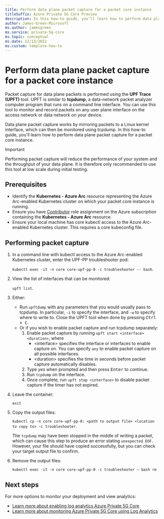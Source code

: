 ```yaml
---
title: Perform data plane packet capture for a packet core instance
titleSuffix: Azure Private 5G Core Preview
description: In this how-to guide, you'll learn how to perform data plane packet capture for a packet core instance. 
author: James-Green-Microsoft
ms.author: jamesgreen
ms.service: private-5g-core
ms.topic: conceptual
ms.date: 12/13/2022
ms.custom: template-how-to
---
```


# Perform data plane packet capture for a packet core instance

Packet capture for data plane packets is performed using the **UPF Trace (UPFT)** tool. UPFT is similar to **tcpdump**, a data-network packet analyzer computer program that runs on a command line interface. You can use this tool to monitor and record packets on any user plane interface on the access network or data network on your device.

Data plane packet capture works by mirroring packets to a Linux kernel interface, which can then be monitored using tcpdump. In this how-to guide, you'll learn how to perform data plane packet capture for a packet core instance.

> [!IMPORTANT]
> Performing packet capture will reduce the performance of your system and the throughput of your data plane. It is therefore only recommended to use this tool at low scale during initial testing.

## Prerequisites

- Identify the **Kubernetes - Azure Arc** resource representing the Azure Arc-enabled Kubernetes cluster on which your packet core instance is running.
- Ensure you have [Contributor](../role-based-access-control/built-in-roles.md#contributor) role assignment on the Azure subscription containing the **Kubernetes - Azure Arc** resource.
- Ensure your local machine has core kubectl access to the Azure Arc-enabled Kubernetes cluster. This requires a core kubeconfig file.  <!-- TODO: See <link> for instructions on how to obtain this. -->

## Performing packet capture

1. In a command line with kubectl access to the Azure Arc-enabled Kubernetes cluster, enter the UPF-PP troubleshooter pod:

    `kubectl exec -it -n core core-upf-pp-0 -c troubleshooter -- bash`.

1. View the list of interfaces that can be monitored:

    `upft list`.

1. Either:
    - Run `upftdump` with any parameters that you would usually pass to tcpdump. In particular, `-i` to specify the interface, and `-w` to specify where to write to. Close the UPFT tool when done by pressing <kbd>Ctrl + C</kbd>.
    - Or if you wish to enable packet capture and run tcpdump separately:
        1. Enable packet capture by running `upft start <interface> <duration>`, where
            - \<interface\> specifies the interface or interfaces to enable capture on. You can specify `any` to enable packet capture on all possible interfaces.
            - \<duration\> specifies the time in seconds before packet capture automatically disables.
        1. Type *yes* when prompted and then press <kbd>Enter</kbd> to continue.
        1. Run `tcpdump` on the interface.
        1. Once complete, run `upft stop <interface>` to disable packet capture if the timer has not expired.
1. Leave the container:

    `exit`

1. Copy the output files:

    `kubectl cp -n core core-upf-pp-0: <path to output file> <location to copy to> -c troubleshooter`.

    The `tcpdump` may have been stopped in the middle of writing a packet, which can cause this step to produce an error stating `unexpected EOF`. However, your file should have copied successfully, but you can check your target output file to confirm.

1. Remove the output files:

    `kubectl exec -it -n core core-upf-pp-0 -c troubleshooter – bash rm`

## Next steps

For more options to monitor your deployment and view analytics:

- [Learn more about enabling log analytics Azure Private 5G Core](enable-log-analytics-for-private-5g-core.md)
- [Learn more about monitoring Azure Private 5G Core using Log Analytics](monitor-private-5g-core-with-log-analytics.md)
